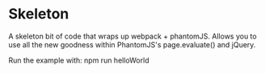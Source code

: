 # Skeleton

A skeleton bit of code that wraps up webpack + phantomJS. Allows you to use all the new goodness within PhantomJS's page.evaluate() and jQuery.

Run the example with:
npm run helloWorld